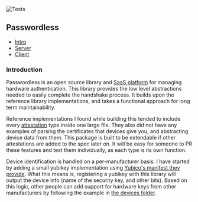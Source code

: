 ![Tests](https://github.com/zackify/passwordless/workflows/Tests/badge.svg)
## Passwordless


- [Intro](#Introduction)
- [Server](#Server)
- [Client](#Client)

### Introduction

Passwordless is an open source library and [SaaS platform](https://passwordless.app) for managing hardware authentication. This library provides the low level abstractions needed to easily complete the handshake process. It builds upon the reference library implementations, and takes a functional approach for long term maintainability.

Reference implementations I found while building this tended to include every [attestation](https://www.w3.org/TR/webauthn/#attestation) type inside one large file. They also did not have any examples of parsing the certificates that devices give you, and abstracting device data from them. This package is built to be extendable if other attestations are added to the spec later on. It will be easy for someone to PR these features and test them individually, as each type is its own function.

Device identification is handled on a per-manufacturer basis. I have started by adding a small yubikey implementation using [Yubico's manifest they provide](https://developers.yubico.com/U2F/Attestation_and_Metadata/). What this means is, registering a yubikey with this library will output the device info (name of the security key, and other bits). Based on this logic, other people can add support for hardware keys from other manufacturers by following the example in [the devices folder](server/src/attestation/devices).
